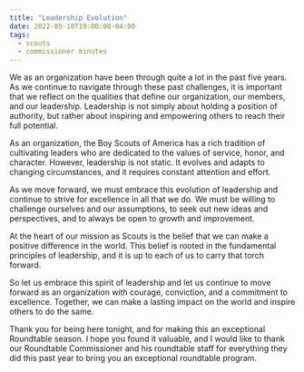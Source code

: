 ```yaml
---
title: "Leadership Evolution"
date: 2022-05-10T19:00:00-04:00
tags:
  - scouts
  - commissioner minutes
---
```


We as an organization have been through quite a lot in the past five years. As we continue to navigate through these past challenges, it is important that we reflect on the qualities that define our organization, our members, and our leadership. Leadership is not simply about holding a position of authority, but rather about inspiring and empowering others to reach their full potential.

As an organization, the Boy Scouts of America has a rich tradition of cultivating leaders who are dedicated to the values of service, honor, and character. However, leadership is not static. It evolves and adapts to changing circumstances, and it requires constant attention and effort.

As we move forward, we must embrace this evolution of leadership and continue to strive for excellence in all that we do. We must be willing to challenge ourselves and our assumptions, to seek out new ideas and perspectives, and to always be open to growth and improvement.

At the heart of our mission as Scouts is the belief that we can make a positive difference in the world. This belief is rooted in the fundamental principles of leadership, and it is up to each of us to carry that torch forward.

So let us embrace this spirit of leadership and let us continue to move forward as an organization with courage, conviction, and a commitment to excellence. Together, we can make a lasting impact on the world and inspire others to do the same.

Thank you for being here tonight, and for making this an exceptional Roundtable season. I hope you found it valuable, and I would like to thank our Roundtable Commissioner and his roundtable staff for everything they did this past year to bring you an exceptional roundtable program.
